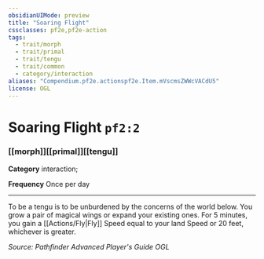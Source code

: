 ```yaml
---
obsidianUIMode: preview
title: "Soaring Flight"
cssclasses: pf2e,pf2e-action
tags:
  - trait/morph
  - trait/primal
  - trait/tengu
  - trait/common
  - category/interaction
aliases: "Compendium.pf2e.actionspf2e.Item.mVscmsZWWcVACdU5"
license: OGL
---
```

# Soaring Flight `pf2:2`

### [[morph]][[primal]][[tengu]]

**Category** interaction; 




**Frequency** Once per day

* * *

To be a tengu is to be unburdened by the concerns of the world below. You grow a pair of magical wings or expand your existing ones. For 5 minutes, you gain a [[Actions/Fly|Fly]] Speed equal to your land Speed or 20 feet, whichever is greater.

*Source: Pathfinder Advanced Player's Guide*
*OGL*